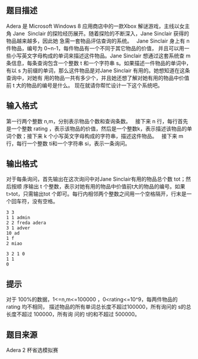 


## 题目描述
Adera 是 Microsoft Windows 8 应用商店中的一款Xbox 解谜游戏，主线以女主角 Jane 
Sinclair 的探险经历展开。随着探险的不断深入，Jane Sinclair 获得的物品越来越多，因此她
急需一套物品评估查询的系统。  
Jane Sinclair 身上有 n 件物品，编号为 0~n-1，每件物品有一个不同于其它物品的价值，
并且可以用一些小写英文字母构成的单词来描述这件物品。Jane Sinclair 想通过这套系统查
m条信息，每条查询包含一个整数 t 和一个字符串 s。如果描述一件物品的单词中，有以
s 为前缀的单词，那么这件物品是对Jane Sinclair 有用的。她想知道在这条查询中，对她有
用的物品一共有多少个，并且她还想了解对她有用的物品中价值前 t 大的物品的编号是什么。
现在就请你帮忙设计一下这个系统吧。  
 
 
## 输入格式
第一行两个整数 n,m，分别表示物品个数和查询条数。  
接下来 n 行，每行首先是一个整数 rating ，表示该物品的价值，然后是一个整数k，表示描述该物品的单词个数；接下来 k 个小写英文字母构成的字符串，描述这件物品。  
接下来 m 行，每行一个整数 ti和一个字符串 si，表示一条询问。 
 
 
## 输出格式
对于每条询问，首先输出在这次询问中对Jane Sinclair有用的物品总个数 tot；然后按顺
序输出 t 个整数，表示对她有用的物品中价值前t大的物品的编号。如果 t>tot，只需输出tot
个即可。每行内相邻两个整数之间用一个空格隔开，行末是一个回车符，没有空格。  
 
 

```input1
3 3
1 1 admin 
2 2 freda adera
3 1 adver 
10 ad 
1 f 
2 miao 

```

```output1
3 2 1 0 
1 1 
0 
```

## 提示
对于 100%的数据，1<=n,m<=100000 ，0<rating<=10^9，每两件物品的 rating 均不相同，
描述物品的所有单词总长度不超过100000，所有询问的 s的总长度不超过 100000，所有询
问的 t的和不超过 500000。 
## 题目来源
Adera 2 杯省选模拟赛


